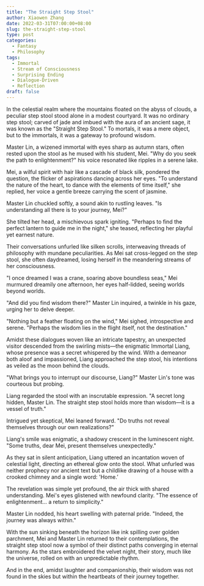 ```yaml
---
title: "The Straight Step Stool"
author: Xiaowen Zhang
date: 2022-03-31T07:00:00+08:00
slug: the-straight-step-stool
type: post
categories:
  - Fantasy
  - Philosophy
tags:
  - Immortal
  - Stream of Consciousness
  - Surprising Ending
  - Dialogue-Driven
  - Reflection
draft: false
---
```


In the celestial realm where the mountains floated on the abyss of clouds, a peculiar step stool stood alone in a modest courtyard. It was no ordinary step stool; carved of jade and imbued with the aura of an ancient sage, it was known as the "Straight Step Stool." To mortals, it was a mere object, but to the immortals, it was a gateway to profound wisdom.

Master Lin, a wizened immortal with eyes sharp as autumn stars, often rested upon the stool as he mused with his student, Mei. "Why do you seek the path to enlightenment?" his voice resonated like ripples in a serene lake.

Mei, a wilful spirit with hair like a cascade of black silk, pondered the question, the flicker of aspirations dancing across her eyes. "To understand the nature of the heart, to dance with the elements of time itself," she replied, her voice a gentle breeze carrying the scent of jasmine.

Master Lin chuckled softly, a sound akin to rustling leaves. "Is understanding all there is to your journey, Mei?"

She tilted her head, a mischievous spark igniting. "Perhaps to find the perfect lantern to guide me in the night," she teased, reflecting her playful yet earnest nature.

Their conversations unfurled like silken scrolls, interweaving threads of philosophy with mundane peculiarities. As Mei sat cross-legged on the step stool, she often daydreamed, losing herself in the meandering streams of her consciousness.

"I once dreamed I was a crane, soaring above boundless seas," Mei murmured dreamily one afternoon, her eyes half-lidded, seeing worlds beyond worlds.

"And did you find wisdom there?" Master Lin inquired, a twinkle in his gaze, urging her to delve deeper.

"Nothing but a feather floating on the wind," Mei sighed, introspective and serene. "Perhaps the wisdom lies in the flight itself, not the destination."

Amidst these dialogues woven like an intricate tapestry, an unexpected visitor descended from the swirling mists—the enigmatic Immortal Liang, whose presence was a secret whispered by the wind. With a demeanor both aloof and impassioned, Liang approached the step stool, his intentions as veiled as the moon behind the clouds.

"What brings you to interrupt our discourse, Liang?" Master Lin's tone was courteous but probing.

Liang regarded the stool with an inscrutable expression. "A secret long hidden, Master Lin. The straight step stool holds more than wisdom—it is a vessel of truth."

Intrigued yet skeptical, Mei leaned forward. "Do truths not reveal themselves through our own realizations?"

Liang's smile was enigmatic, a shadowy crescent in the luminescent night. "Some truths, dear Mei, present themselves unexpectedly."

As they sat in silent anticipation, Liang uttered an incantation woven of celestial light, directing an ethereal glow onto the stool. What unfurled was neither prophecy nor ancient text but a childlike drawing of a house with a crooked chimney and a single word: 'Home.’

The revelation was simple yet profound, the air thick with shared understanding. Mei's eyes glistened with newfound clarity. "The essence of enlightenment... a return to simplicity."

Master Lin nodded, his heart swelling with paternal pride. "Indeed, the journey was always within."

With the sun sinking beneath the horizon like ink spilling over golden parchment, Mei and Master Lin returned to their contemplations, the straight step stool now a symbol of their distinct paths converging in eternal harmony. As the stars embroidered the velvet night, their story, much like the universe, rolled on with an unpredictable rhythm.

And in the end, amidst laughter and companionship, their wisdom was not found in the skies but within the heartbeats of their journey together.